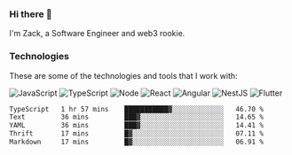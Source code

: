 ### Hi there 👋
I'm Zack, a Software Engineer and web3 rookie.

### Technologies
These are some of the technologies and tools that I work with:

![JavaScript](https://img.shields.io/badge/JavaScript-323330.svg?logo=javascript&logoColor=F7DF1E) 
![TypeScript](https://img.shields.io/badge/TypeScript-007ACC.svg?logo=typescript&logoColor=white) 
![Node](https://img.shields.io/badge/Node.js-43853D.svg?logo=node.js&logoColor=white)
![React](https://img.shields.io/badge/React-20232a.svg?logo=react&logoColor=61DAFB) 
![Angular](https://img.shields.io/badge/Angular-E23237.svg?logo=angularjs&logoColor=white)
![NestJS](https://img.shields.io/badge/NestJS-E0234E?logo=nestjs&logoColor=white)
![Flutter](https://img.shields.io/badge/Flutter-02569B.svg?logo=flutter&logoColor=white)

<!--START_SECTION:waka-->

```txt
TypeScript   1 hr 57 mins    ███████████▓░░░░░░░░░░░░░   46.70 %
Text         36 mins         ███▓░░░░░░░░░░░░░░░░░░░░░   14.65 %
YAML         36 mins         ███▓░░░░░░░░░░░░░░░░░░░░░   14.41 %
Thrift       17 mins         █▓░░░░░░░░░░░░░░░░░░░░░░░   07.11 %
Markdown     17 mins         █▓░░░░░░░░░░░░░░░░░░░░░░░   06.91 %
```

<!--END_SECTION:waka-->
